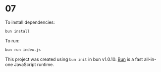 # 07

To install dependencies:

```bash
bun install
```

To run:

```bash
bun run index.js
```

This project was created using `bun init` in bun v1.0.10. [Bun](https://bun.sh) is a fast all-in-one JavaScript runtime.
